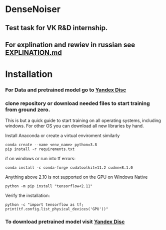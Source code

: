# DenseNoiser
## Test task for VK R&amp;D internship. 
## For explination and rewiev in russian see [EXPLINATION.md](https://github.com/Kozak-Alexandr/DenseNoiser/blob/main/EXPLINATION.md)

# Installation

### For Data and pretrained model go to [Yandex Disc](https://disk.yandex.ru/d/dglhBJF_MW0hrQ)

### clone repository or download needed files to start training from ground zero.
This is but a quick guide to start training on all operating systems, including windows. For other OS you can download all new libraries by hand.

Install Anaconda or create a virtual enviroment similarly
```
conda create --name <env_name> python=3.8
pip install -r requirements.txt
```
if on windows or run into tf errors:

```
conda install -c conda-forge cudatoolkit=11.2 cudnn=8.1.0
```

Anything above 2.10 is not supported on the GPU on Windows Native

```
python -m pip install "tensorflow<2.11"
```

Verify the installation:

```
python -c "import tensorflow as tf; print(tf.config.list_physical_devices('GPU'))"
```

### To download pretrained model visit [Yandex Disc](https://disk.yandex.ru/d/dglhBJF_MW0hrQ)
